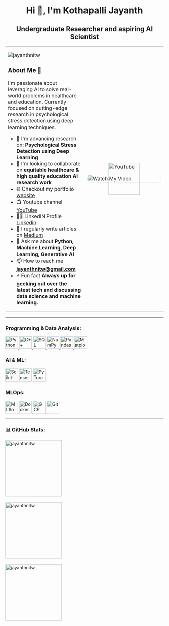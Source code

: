<h1 align="center">Hi 👋, I'm Kothapalli Jayanth</h1>
<h2 align="center">Undergraduate Researcher and aspiring AI Scientist</h2>

<table border="0">
<tr>
<td width="50%">

<p align="left"> <img src="https://komarev.com/ghpvc/?username=jayanthnitw&label=Profile%20views&color=0e75b6&style=flat" alt="jayanthnitw" /> </p>

### About Me 🎯
I'm passionate about leveraging AI to solve real-world problems in healthcare and education. Currently focused on cutting-edge research in psychological stress detection using deep learning techniques.

- 🔭 I'm advancing research on: **Psychological Stress Detection using Deep Learning**
- 👯 I'm looking to collaborate on **equitable healthcare & high quality education AI research work**
- 🌐 Checkout my portfolio [website](https://jayanthnitw.github.io/portfolio/)
- 📺 Youtube channel [YouTube](https://www.youtube.com/channel/UCWf559eRJWRyoPeUER2RoLQ)
- 👨‍💻 LinkedIN Profile [Linkedin](https://www.linkedin.com/in/jayanthnitw)
- 📝 I regularly write articles on [Medium](https://medium.com/@kothapallijayanth521)
- 💬 Ask me about **Python, Machine Learning, Deep Learning, Generative AI**
- 📫 How to reach me **jayanthnitw@gmail.com**
- ⚡ Fun fact **Always up for geeking out over the latest tech and discussing data science and machine learning.**

</td>
<td width="50%">
  <div style="position: relative;">
    <a href="https://www.youtube.com/watch?v=1vKmZRzJLHg&t=865s">
      <img src="https://img.youtube.com/vi/1vKmZRzJLHg/maxresdefault.jpg" alt="Watch My Video" width="100%" style="border-radius: 10px">
      <div style="position: absolute; top: 50%; left: 50%; transform: translate(-50%, -50%);">
        <img src="https://www.gstatic.com/youtube/img/branding/youtubelogo/svg/youtubelogo.svg" alt="YouTube" width="100">
      </div>
    </a>
  </div>
</td>
</tr>
</table>

<hr>

<h3 align="left">Programming & Data Analysis:</h3>
<p align="left"> 
  <a href="https://www.python.org" target="_blank" rel="noreferrer"> 
    <img src="https://upload.wikimedia.org/wikipedia/commons/c/c3/Python-logo-notext.svg" alt="Python" width="40" height="40"/> 
  </a>
  <a href="https://isocpp.org/" target="_blank" rel="noreferrer"> 
    <img src="https://upload.wikimedia.org/wikipedia/commons/1/18/ISO_C%2B%2B_Logo.svg" alt="C++" width="40" height="40"/> 
  </a>
  <a href="https://www.mysql.com/" target="_blank" rel="noreferrer"> 
    <img src="https://upload.wikimedia.org/wikipedia/en/d/dd/MySQL_logo.svg" alt="SQL" width="40" height="40"/> 
  </a>
  <a href="https://numpy.org/" target="_blank" rel="noreferrer"> 
    <img src="https://upload.wikimedia.org/wikipedia/commons/3/31/NumPy_logo_2020.svg" alt="NumPy" width="40" height="40"/> 
  </a>
  <a href="https://pandas.pydata.org/" target="_blank" rel="noreferrer"> 
    <img src="https://upload.wikimedia.org/wikipedia/commons/e/ed/Pandas_logo.svg" alt="Pandas" width="40" height="40"/> 
  </a>
  <a href="https://matplotlib.org/" target="_blank" rel="noreferrer"> 
    <img src="https://upload.wikimedia.org/wikipedia/commons/8/84/Matplotlib_icon.svg" alt="Matplotlib" width="40" height="40"/> 
  </a>
</p>

<h3 align="left">AI & ML:</h3>
<p align="left">
  <a href="https://scikit-learn.org/" target="_blank" rel="noreferrer"> 
    <img src="https://upload.wikimedia.org/wikipedia/commons/0/05/Scikit_learn_logo_small.svg" alt="Scikit-Learn" width="40" height="40"/> 
  </a>
  <a href="https://www.tensorflow.org/" target="_blank" rel="noreferrer"> 
    <img src="https://www.vectorlogo.zone/logos/tensorflow/tensorflow-icon.svg" alt="TensorFlow" width="40" height="40"/> 
  </a>
  <a href="https://pytorch.org/" target="_blank" rel="noreferrer"> 
    <img src="https://upload.wikimedia.org/wikipedia/commons/1/10/PyTorch_logo_icon.svg" alt="PyTorch" width="40" height="40"/> 
  </a>
</p>

<h3 align="left">MLOps:</h3>
<p align="left">
  <a href="https://mlflow.org/" target="_blank" rel="noreferrer"> 
    <img src="https://upload.wikimedia.org/wikipedia/commons/6/6a/Mlflow-logo-black.svg" alt="MLflow" width="40" height="40"/> 
  </a>
  <a href="https://www.docker.com/" target="_blank" rel="noreferrer"> 
    <img src="https://www.vectorlogo.zone/logos/docker/docker-icon.svg" alt="Docker" width="40" height="40"/> 
  </a>
  <a href="https://cloud.google.com/" target="_blank" rel="noreferrer"> 
    <img src="https://upload.wikimedia.org/wikipedia/commons/5/51/Google_Cloud_Logo.svg" alt="GCP" width="40" height="40"/> 
  </a>
  <a href="https://git-scm.com/" target="_blank" rel="noreferrer"> 
    <img src="https://upload.wikimedia.org/wikipedia/commons/e/e0/Git-logo.svg" alt="Git" width="40" height="40"/> 
  </a>
</p>

<hr>

### 📊 GitHub Stats:

<div>
  <img height="180em" src="https://github-readme-stats.vercel.app/api/top-langs?username=jayanthnitw&show_icons=true&locale=en&layout=compact&theme=dark" alt="jayanthnitw" />
</div>

<br clear="both">

<div>
  <img height="180em" src="https://github-readme-stats.vercel.app/api?username=jayanthnitw&show_icons=true&locale=en&theme=dark" alt="jayanthnitw" />
</div>

<br>

<div>
  <img height="180em" src="https://github-readme-streak-stats.herokuapp.com/?user=jayanthnitw&theme=dark" alt="jayanthnitw" />
</div>
